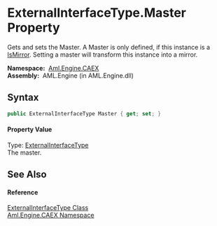 ExternalInterfaceType.Master Property
=====================================
Gets and sets the Master. A Master is only defined, if this instance is a [IsMirror][1]. Setting a master will transform this instance into a mirror.

  **Namespace:**  [Aml.Engine.CAEX][2]  
  **Assembly:**  AML.Engine (in AML.Engine.dll)

Syntax
------

```csharp
public ExternalInterfaceType Master { get; set; }
```

#### Property Value
Type: [ExternalInterfaceType][3]  
 The master. 

See Also
--------

#### Reference
[ExternalInterfaceType Class][3]  
[Aml.Engine.CAEX Namespace][2]  

[1]: IsMirror.md
[2]: ../README.md
[3]: README.md
[4]: https://www.automationml.org
[5]: ../../icons/logoShade.png